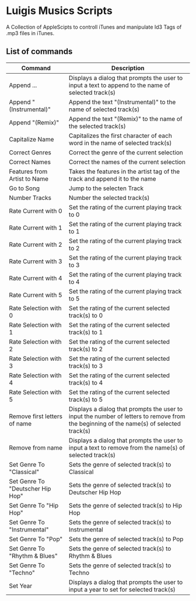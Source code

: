 # Luigis Musics Scripts

A Collection of AppleScipts to controll iTunes and manipulate Id3 Tags of .mp3 files in iTunes.

## List of commands

| Command | Description |
| --- | --- |
| Append ...                    | Displays a dialog that prompts the user to input a text to append to the name of selected track(s) |
| Append "(Instrumental)"       | Append the text "(Instrumental)" to the name of selected track(s)  |
| Append "(Remix)"              | Append the text "(Remix)" to the name of the selected track(s) |
| Capitalize Name               | Capitalizes the first character of each word in the name of selected track(s) |
| Correct Genres                | Correct the genre of the current selection |
| Correct Names                 | Correct the names of the current selection |
| Features from Artist to Name 	| Takes the features in the artist tag of the track and append it to the name |
| Go to Song                    | Jump to the selecten Track |
| Number Tracks                 | Number the selected track(s) |
| Rate Current with 0			| Set the rating of the current playing track to 0 |
| Rate Current with 1			| Set the rating of the current playing track to 1 |
| Rate Current with 2			| Set the rating of the current playing track to 2 |
| Rate Current with 3			| Set the rating of the current playing track to 3 |
| Rate Current with 4			| Set the rating of the current playing track to 4 |
| Rate Current with 5			| Set the rating of the current playing track to 5 |
| Rate Selection with 0			| Set the rating of the current selected track(s) to 0 |
| Rate Selection with 1			| Set the rating of the current selected track(s) to 1 |
| Rate Selection with 2			| Set the rating of the current selected track(s) to 2 |
| Rate Selection with 3			| Set the rating of the current selected track(s) to 3 |
| Rate Selection with 4			| Set the rating of the current selected track(s) to 4 |
| Rate Selection with 5			| Set the rating of the current selected track(s) to 5 |
| Remove first letters of name  | Displays a dialog that prompts the user to input the number of letters to remove from the beginning of the name(s) of selected track(s) |
| Remove from name              | Displays a dialog that prompts the user to input a text to remove from the name(s) of selected track(s) |
| Set Genre To "Classical"          | Sets the genre of selected track(s) to Classical |
| Set Genre To "Deutscher Hip Hop"  | Sets the genre of selected track(s) to Deutscher Hip Hop |
| Set Genre To "Hip Hop"            | Sets the genre of selected track(s) to Hip Hop |
| Set Genre To "Instrumental"       | Sets the genre of selected track(s) to Instrumental |
| Set Genre To "Pop"                | Sets the genre of selected track(s) to Pop |
| Set Genre To "Rhythm & Blues"     | Sets the genre of selected track(s) to Rhythm & Blues |
| Set Genre To "Techno"             | Sets the genre of selected track(s) to Techno |
| Set Year                          | Displays a dialog that prompts the user to input a year to set for selected track(s) |
